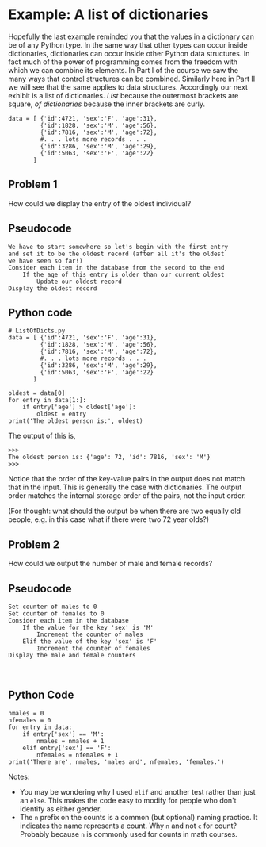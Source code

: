 # Example: A list of dictionaries

Hopefully the last example reminded you that the values in a dictionary can be of any Python type. In the same way that other types can occur inside dictionaries, dictionaries can occur inside other Python data structures. In fact much of the power of programming comes from the freedom with which we can combine its elements. In Part I of the course we saw the many ways that control structures can be combined. Similarly here in Part II we will see that the same applies to data structures. Accordingly our next exhibit is a list of dictionaries. _List_ because the outermost brackets are square, _of dictionaries_ because the inner brackets are curly.

```
data = [ {'id':4721, 'sex':'F', 'age':31},
         {'id':1828, 'sex':'M', 'age':56},
         {'id':7816, 'sex':'M', 'age':72},
         #. . . lots more records . . .
         {'id':3286, 'sex':'M', 'age':29},
         {'id':5063, 'sex':'F', 'age':22}
       ]
```

## Problem 1

How could we display the entry of the oldest individual?

## Pseudocode

```
We have to start somewhere so let's begin with the first entry
and set it to be the oldest record (after all it's the oldest
we have seen so far!)
Consider each item in the database from the second to the end
    If the age of this entry is older than our current oldest
        Update our oldest record
Display the oldest record
```

## Python code

```
# ListOfDicts.py
data = [ {'id':4721, 'sex':'F', 'age':31},
         {'id':1828, 'sex':'M', 'age':56},
         {'id':7816, 'sex':'M', 'age':72},
         #. . . lots more records . . .
         {'id':3286, 'sex':'M', 'age':29},
         {'id':5063, 'sex':'F', 'age':22}
       ]

oldest = data[0]
for entry in data[1:]:
    if entry['age'] > oldest['age']:
        oldest = entry
print('The oldest person is:', oldest)
```

The output of this is,

```
>>>
The oldest person is: {'age': 72, 'id': 7816, 'sex': 'M'}
>>>
```

Notice that the order of the key-value pairs in the output does not match that in the input. This is generally the case with dictionaries. The output order matches the internal storage order of the pairs, not the input order.

(For thought: what should the output be when there are two equally old people, e.g. in this case what if there were two 72 year olds?)

## Problem 2

How could we output the number of male and female records?

## Pseudocode

```
Set counter of males to 0
Set counter of females to 0
Consider each item in the database
    If the value for the key 'sex' is 'M'
        Increment the counter of males
    Elif the value of the key 'sex' is 'F'
        Increment the counter of females
Display the male and female counters
```

<br>

## Python Code

    nmales = 0
    nfemales = 0
    for entry in data:
        if entry['sex'] == 'M':
            nmales = nmales + 1
        elif entry['sex'] == 'F':
            nfemales = nfemales + 1
    print('There are', nmales, 'males and', nfemales, 'females.')

Notes:

-   You may be wondering why I used `elif` and another test rather than
    just an `else`. This makes the code easy to modify for people who
    don't identify as either gender.
-   The `n` prefix on the counts is a common (but optional) naming
    practice. It indicates the name represents a count. Why `n` and
    not `c` for count? Probably because `n` is commonly used for counts
    in math courses.


